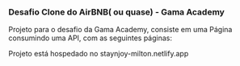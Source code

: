 ### Desafio Clone do AirBNB( ou quase) - Gama Academy
Projeto para o desafio da Gama Academy, consiste em uma Página consumindo uma API, com as seguintes páginas:


Projeto está hospedado no staynjoy-milton.netlify.app